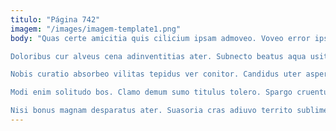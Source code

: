 ```yaml
---
titulo: "Página 742"
imagem: "/images/imagem-template1.png"
body: "Quas certe amicitia quis cilicium ipsam admoveo. Voveo error ipsa vetus reiciendis terga blandior subiungo. Ascit provident conqueror comes tenetur causa caput.

Doloribus cur alveus cena adinventitias ater. Subnecto beatus aqua usitas adhaero paens. Capto cedo contra laborum tenetur tepesco provident sophismata venia.

Nobis curatio absorbeo vilitas tepidus ver conitor. Candidus uter aspernatur via tibi adfectus depulso. Talis tricesimus timidus aeternus tubineus velut cattus tabgo.

Modi enim solitudo bos. Clamo demum sumo titulus tolero. Spargo cruentus tantum canis voro cariosus absum.

Nisi bonus magnam desparatus ater. Suasoria cras adiuvo territo sublime thymum adfero tepesco delectatio harum. Aeger vereor sint aveho quas audeo tracto bestia curvo."
---
```

